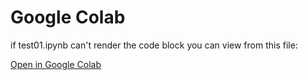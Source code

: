 # Google Colab
if test01.ipynb can't render the code block you can view from this file:

[Open in Google Colab](https://colab.research.google.com/drive/1yR4nK9_aOy94-rYvIbEetv4n2xqt6pdD?usp=sharing)
